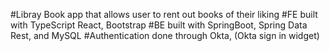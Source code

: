 #Libray Book app that allows user to rent out books of their liking
#FE built with TypeScript React, Bootstrap
#BE built with SpringBoot, Spring Data Rest, and MySQL
#Authentication done through Okta, (Okta sign in widget)
